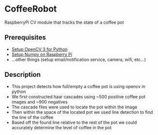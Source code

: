 # CoffeeRobot
RaspberryPi CV module that tracks the state of a coffee pot

## Prerequisites

- [Setup OpenCV 3 for Python](http://www.pyimagesearch.com/2015/02/23/install-opencv-and-python-on-your-raspberry-pi-2-and-b/)
- [Setup Numpy on Raspberry Pi](http://wyolum.com/numpyscipymatplotlib-on-raspberry-pi/)
- ...other things (setup email/notification service, camera, wifi, etc...)

## Description

- This project detects how full/empty a coffee pot is using opencv in python
- We first constructed haar cascades using ~500 positive coffee pot images and ~900 negatives
- The cascade files were used to locate the pot within the image
- Then within the space of the located pot we used line detection to find the line of the coffee
- Based off the found line relative to the rest of the pot we could accurately determine the level of coffee in the pot
